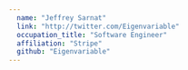```yaml
---
  name: "Jeffrey Sarnat"
  link: "http://twitter.com/Eigenvariable"
  occupation_title: "Software Engineer"
  affiliation: "Stripe"
  github: "Eigenvariable"
---
```

